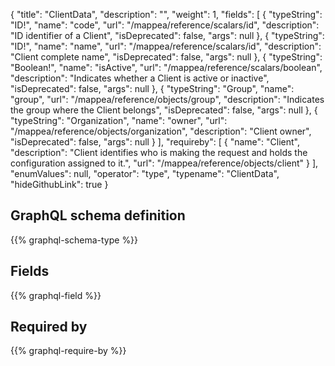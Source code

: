 {
  "title": "ClientData",
  "description": "",
  "weight": 1,
  "fields": [
    {
      "typeString": "ID!",
      "name": "code",
      "url": "/mappea/reference/scalars/id",
      "description": "ID identifier of a Client",
      "isDeprecated": false,
      "args": null
    },
    {
      "typeString": "ID!",
      "name": "name",
      "url": "/mappea/reference/scalars/id",
      "description": "Client complete name",
      "isDeprecated": false,
      "args": null
    },
    {
      "typeString": "Boolean!",
      "name": "isActive",
      "url": "/mappea/reference/scalars/boolean",
      "description": "Indicates whether a Client is active or inactive",
      "isDeprecated": false,
      "args": null
    },
    {
      "typeString": "Group",
      "name": "group",
      "url": "/mappea/reference/objects/group",
      "description": "Indicates the group where the Client belongs",
      "isDeprecated": false,
      "args": null
    },
    {
      "typeString": "Organization",
      "name": "owner",
      "url": "/mappea/reference/objects/organization",
      "description": "Client owner",
      "isDeprecated": false,
      "args": null
    }
  ],
  "requireby": [
    {
      "name": "Client",
      "description": "Client identifies who is making the request and holds the configuration assigned to it.",
      "url": "/mappea/reference/objects/client"
    }
  ],
  "enumValues": null,
  "operator": "type",
  "typename": "ClientData",
  "hideGithubLink": true
}
## GraphQL schema definition

{{% graphql-schema-type %}}

## Fields

{{% graphql-field %}}

## Required by

{{% graphql-require-by %}}
